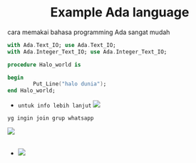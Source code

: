 <h1 align="center">
  Example Ada language
</h1></div>

cara memakai bahasa programming Ada sangat mudah

```ada
with Ada.Text_IO; use Ada.Text_IO;
with Ada.Integer_Text_IO; use Ada.Integer_Text_IO;

procedure Halo_world is

begin
        Put_Line("halo dunia");
end Halo_world;
```

- `untuk info lebih lanjut` [![](https://img.shields.io/static/v1?style=flat&logo=firefox&label=blog&message=wiki%20pedia%20Ada%20programming&color=cyan)](https://id.m.wikipedia.org/wiki/Ada_(bahasa_pemrograman))

`yg ingin join grup whatsapp`

<a href="https://chat.whatsapp.com/CTvgCUQcIl78aHokMA8FSk">
 <code><img src="https://img.shields.io/static/v1?style=flat&logo=whatsapp&label=whatsapp&message=grup&color=green"></code></a><br><br>



- [![](https://img.shields.io/static/v1?style=flat&logo=apple&label=Author&message=bayu%20riski&color=blue)](https://youtube.com/channel/UCtu-GcxKL8kJBXpR1wfMgWg)
